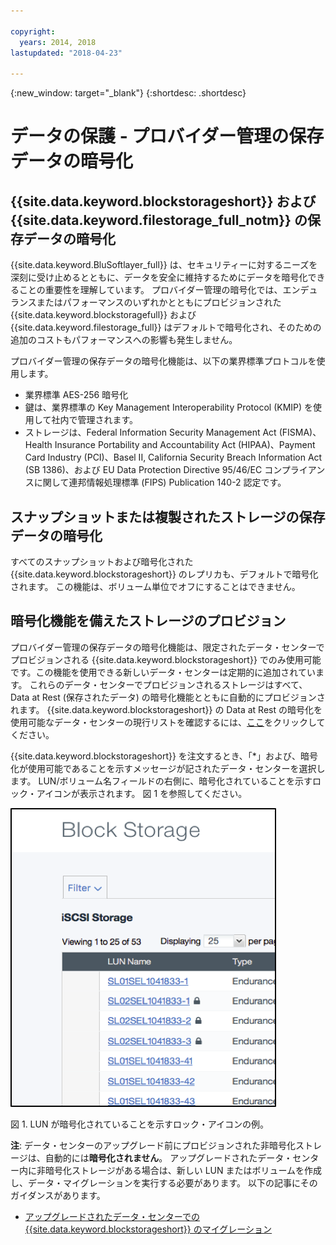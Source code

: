 ```yaml
---

copyright:
  years: 2014, 2018
lastupdated: "2018-04-23"

---
```

{:new_window: target="_blank"}
{:shortdesc: .shortdesc}

# データの保護 - プロバイダー管理の保存データの暗号化

## {{site.data.keyword.blockstorageshort}} および {{site.data.keyword.filestorage_full_notm}} の保存データの暗号化 

{{site.data.keyword.BluSoftlayer_full}} は、セキュリティーに対するニーズを深刻に受け止めるとともに、データを安全に維持するためにデータを暗号化できることの重要性を理解しています。 プロバイダー管理の暗号化では、エンデュランスまたはパフォーマンスのいずれかとともにプロビジョンされた {{site.data.keyword.blockstoragefull}} および {{site.data.keyword.filestorage_full}} はデフォルトで暗号化され、そのための追加のコストもパフォーマンスへの影響も発生しません。

プロバイダー管理の保存データの暗号化機能は、以下の業界標準プロトコルを使用します。

* 業界標準 AES-256 暗号化
* 鍵は、業界標準の Key Management Interoperability Protocol (KMIP) を使用して社内で管理されます。
* ストレージは、Federal Information Security Management Act (FISMA)、Health Insurance Portability and Accountability Act (HIPAA)、Payment Card Industry (PCI)、Basel II, California Security Breach Information Act (SB 1386)、および EU Data Protection Directive 95/46/EC コンプライアンスに関して連邦情報処理標準 (FIPS) Publication 140-2 認定です。

## スナップショットまたは複製されたストレージの保存データの暗号化  

すべてのスナップショットおよび暗号化された {{site.data.keyword.blockstorageshort}} のレプリカも、デフォルトで暗号化されます。 この機能は、ボリューム単位でオフにすることはできません。

## 暗号化機能を備えたストレージのプロビジョン

プロバイダー管理の保存データの暗号化機能は、限定されたデータ・センターでプロビジョンされる {{site.data.keyword.blockstorageshort}} でのみ使用可能です。この機能を使用できる新しいデータ・センターは定期的に追加されています。 これらのデータ・センターでプロビジョンされるストレージはすべて、Data at Rest (保存されたデータ) の暗号化機能とともに自動的にプロビジョンされます。 {{site.data.keyword.blockstorageshort}} の Data at Rest の暗号化を使用可能なデータ・センターの現行リストを確認するには、[ここ](new-ibm-block-and-file-storage-location-and-features.html)をクリックしてください。

{{site.data.keyword.blockstorageshort}} を注文するとき、「*」および、暗号化が使用可能であることを示すメッセージが記されたデータ・センターを選択します。 LUN/ボリューム名フィールドの右側に、暗号化されていることを示すロック・アイコンが表示されます。 図 1 を参照してください。

![LUN が暗号化されていることを示すロック・アイコン](/images/encryptedstorage.png)
<caption>図 1. LUN が暗号化されていることを示すロック・アイコンの例。</caption>



**注**: データ・センターのアップグレード前にプロビジョンされた非暗号化ストレージは、自動的には**暗号化されません**。 アップグレードされたデータ・センター内に非暗号化ストレージがある場合は、新しい LUN またはボリュームを作成し、データ・マイグレーションを実行する必要があります。 以下の記事にそのガイダンスがあります。

* [アップグレードされたデータ・センターでの {{site.data.keyword.blockstorageshort}} のマイグレーション](migrate-block-storage-encrypted-block-storage.html)
